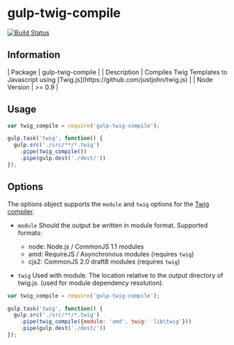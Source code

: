 gulp-twig-compile
=================

[![Build Status](https://travis-ci.org/Nanigans/gulp-twig-compile.png?branch=master)](https://travis-ci.org/Nanigans/gulp-twig-compile)

## Information

<table>
<tr>
| Package | gulp-twig-compile |
| Description | Compiles Twig Templates to Javascript using [Twig.js](https://github.com/justjohn/twig.js) |
| Node Version | >= 0.9 |


## Usage

```javascript
var twig_compile = require('gulp-twig-compile');

gulp.task('twig', function() {
  gulp.src('./src/**/*.twig')
    .pipe(twig_compile())
    .pipe(gulp.dest('./dest/'))
});
```


## Options

The options object supports the `module` and `twig` options for the [Twig compiler](https://github.com/justjohn/twig.js/wiki/Compiling-Templates).


 * `module`
   Should the output be written in module format. Supported formats:
     * node:  Node.js / CommonJS 1.1 modules
     * amd:   RequireJS / Asynchronous modules (requires `twig`)
     * cjs2:  CommonJS 2.0 draft8 modules (requires `twig`)

 * `twig`
   Used with module. The location relative to the output directory of twig.js. (used for module dependency resolution).

```javascript
var twig_compile = require('gulp-twig-compile');

gulp.task('twig', function() {
  gulp.src('./src/**/*.twig')
    .pipe(twig_compile({module: 'amd', twig: 'lib\twig'}))
    .pipe(gulp.dest('./dest/'))
});
```
